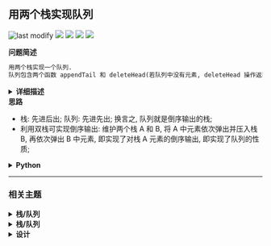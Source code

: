 ## 用两个栈实现队列
<!--START_SECTION:badge-->
![last modify](https://img.shields.io/static/v1?label=last%20modify&message=2025-07-08%2016%3A53%3A13&label_color=gray&color=thistle&style=flat-square)
[![](https://img.shields.io/static/v1?label=&message=%E7%AE%80%E5%8D%95&label_color=gray&color=yellow&style=flat-square)](../../../README.md#简单)
[![](https://img.shields.io/static/v1?label=&message=%E5%89%91%E6%8C%87Offer&label_color=gray&color=green&style=flat-square)](../../../README.md#剑指offer)
[![](https://img.shields.io/static/v1?label=&message=%E6%A0%88/%E9%98%9F%E5%88%97&label_color=gray&color=blue&style=flat-square)](../../../README.md#栈队列)
[![](https://img.shields.io/static/v1?label=&message=%E8%AE%BE%E8%AE%A1&label_color=gray&color=blue&style=flat-square)](../../../README.md#设计)
<!--END_SECTION:badge-->
<!--info
tags: [栈, 队列, 设计]
source: 剑指Offer
level: 简单
number: '0900'
name: 用两个栈实现队列
companies: []
-->

<summary><b>问题简述</b></summary>

```txt
用两个栈实现一个队列.
队列包含两个函数 appendTail 和 deleteHead(若队列中没有元素, deleteHead 操作返回 -1 )
```

<details><summary><b>详细描述</b></summary>

```txt
用两个栈实现一个队列. 队列的声明如下, 请实现它的两个函数 appendTail 和 deleteHead , 分别完成在队列尾部插入整数和在队列头部删除整数的功能. (若队列中没有元素, deleteHead 操作返回 -1 )

示例 1:
    输入:
    ["CQueue","appendTail","deleteHead","deleteHead"]
    [[],[3],[],[]]
    输出: [null,null,3,-1]
示例 2:
    输入:
    ["CQueue","deleteHead","appendTail","appendTail","deleteHead","deleteHead"]
    [[],[],[5],[2],[],[]]
    输出: [null,-1,null,null,5,2]

提示:
    1 <= values <= 10000
    最多会对 appendTail、deleteHead 进行 10000 次调用

来源: 力扣 (LeetCode)
链接: https://leetcode-cn.com/problems/yong-liang-ge-zhan-shi-xian-dui-lie-lcof
著作权归领扣网络所有. 商业转载请联系官方授权, 非商业转载请注明出处.
```

<!-- <div align="center"><img src="../../../_assets/xxx.png" height="300" /></div> -->

</details>


<summary><b>思路</b></summary>

- 栈: 先进后出; 队列: 先进先出; 换言之, 队列就是倒序输出的栈;
- 利用双栈可实现倒序输出: 维护两个栈 A 和 B, 将 A 中元素依次弹出并压入栈 B, 再依次弹出 B 中元素, 即实现了对栈 A 元素的倒序输出, 即实现了队列的性质;


<details><summary><b>Python</b></summary>

```python
class CQueue:
    def __init__(self):
        self.I = []  # 入栈
        self.O = []  # 出栈

    def appendTail(self, value: int) -> None:
        self.I.append(value)  # 新元素全部加到 I

    def deleteHead(self) -> int:
        if self.O:  # 如果 O 不为空
            return self.O.pop()  # 弹出栈顶元素

        if not self.I:  # 如果 I 为空, 说明队列为空
            return -1

        while self.I:  # 如果 I 不为空, 但 O 为空, 此时将 I 中元素依次加入 O  
            self.O.append(self.I.pop())
        return self.O.pop()


# Your CQueue object will be instantiated and called as such:
# obj = CQueue()
# obj.appendTail(value)
# param_2 = obj.deleteHead()
```

</details>


<!--START_SECTION:relate-->
---

### 相关主题

<details><summary><b>栈/队列</b></summary>

> [[中等, 剑指Offer] 栈的压入、弹出序列 🔥](剑指Offer_3100_中等_栈的压入、弹出序列.md)  
> [[中等, 剑指Offer] 队列的最大值](../../2022/01/剑指Offer_5902_中等_队列的最大值.md)  
> [[中等, 牛客] 按之字形顺序打印二叉树](../../2022/01/牛客_0014_中等_按之字形顺序打印二叉树.md)  
> [[中等, 牛客] 栈和排序 🔥](../../2022/05/牛客_0115_中等_栈和排序.md)  
  > 
> [[困难, LeetCode] 最长有效括号 🔥](../../2022/10/LeetCode_0032_困难_最长有效括号.md)  
> [[困难, 牛客] 最长的括号子串](../../2022/03/牛客_0049_困难_最长的括号子串.md)  
  > 
> [[简单, LeetCode] 有效的括号 🔥](../../2022/03/LeetCode_0020_简单_有效的括号.md)  
> [[简单, 剑指Offer] 从尾到头打印链表](剑指Offer_0600_简单_从尾到头打印链表.md)  
> [[简单, 剑指Offer] 包含min函数的栈](剑指Offer_3000_简单_包含min函数的栈.md)  
> [[简单, 剑指Offer] 层序遍历二叉树](剑指Offer_3201_简单_层序遍历二叉树.md)  
> [[简单, 剑指Offer] 层序遍历二叉树](剑指Offer_3202_简单_层序遍历二叉树.md)  
> [[简单, 剑指Offer] 层序遍历二叉树 (之字形遍历)](剑指Offer_3203_简单_层序遍历二叉树(之字形遍历).md)  
> [[简单, 牛客] 包含min函数的栈](../../2022/04/牛客_0090_简单_包含min函数的栈.md)  
> [[简单, 牛客] 有效括号序列](../../2022/03/牛客_0052_简单_有效括号序列.md)  
> [[简单, 牛客] 用两个栈实现队列](../../2022/03/牛客_0076_简单_用两个栈实现队列.md)  
  > 

</details>
<details><summary><b>栈/队列</b></summary>

> [[中等, 剑指Offer] 栈的压入、弹出序列 🔥](剑指Offer_3100_中等_栈的压入、弹出序列.md)  
> [[中等, 剑指Offer] 队列的最大值](../../2022/01/剑指Offer_5902_中等_队列的最大值.md)  
> [[中等, 牛客] 按之字形顺序打印二叉树](../../2022/01/牛客_0014_中等_按之字形顺序打印二叉树.md)  
> [[中等, 牛客] 栈和排序 🔥](../../2022/05/牛客_0115_中等_栈和排序.md)  
  > 
> [[困难, LeetCode] 最长有效括号 🔥](../../2022/10/LeetCode_0032_困难_最长有效括号.md)  
> [[困难, 牛客] 最长的括号子串](../../2022/03/牛客_0049_困难_最长的括号子串.md)  
  > 
> [[简单, LeetCode] 有效的括号 🔥](../../2022/03/LeetCode_0020_简单_有效的括号.md)  
> [[简单, 剑指Offer] 从尾到头打印链表](剑指Offer_0600_简单_从尾到头打印链表.md)  
> [[简单, 剑指Offer] 包含min函数的栈](剑指Offer_3000_简单_包含min函数的栈.md)  
> [[简单, 剑指Offer] 层序遍历二叉树](剑指Offer_3201_简单_层序遍历二叉树.md)  
> [[简单, 剑指Offer] 层序遍历二叉树](剑指Offer_3202_简单_层序遍历二叉树.md)  
> [[简单, 剑指Offer] 层序遍历二叉树 (之字形遍历)](剑指Offer_3203_简单_层序遍历二叉树(之字形遍历).md)  
> [[简单, 牛客] 包含min函数的栈](../../2022/04/牛客_0090_简单_包含min函数的栈.md)  
> [[简单, 牛客] 有效括号序列](../../2022/03/牛客_0052_简单_有效括号序列.md)  
> [[简单, 牛客] 用两个栈实现队列](../../2022/03/牛客_0076_简单_用两个栈实现队列.md)  
  > 

</details>
<details><summary><b>设计</b></summary>

> [[中等, 剑指Offer] 队列的最大值](../../2022/01/剑指Offer_5902_中等_队列的最大值.md)  
> [[中等, 牛客] 字典树的实现](../../2022/05/牛客_0124_中等_字典树的实现.md)  
  > 
> [[困难, 剑指Offer] 数据流中的中位数](../12/剑指Offer_4100_困难_数据流中的中位数.md)  
> [[困难, 牛客] 设计LFU缓存结构 🔥](../../2022/04/牛客_0094_困难_设计LFU缓存结构.md)  
> [[困难, 牛客] 设计LRU缓存结构 🔥](../../2022/04/牛客_0093_困难_设计LRU缓存结构.md)  
  > 
> [[简单, 剑指Offer] 包含min函数的栈](剑指Offer_3000_简单_包含min函数的栈.md)  
  > 

</details>
<!--END_SECTION:relate-->
